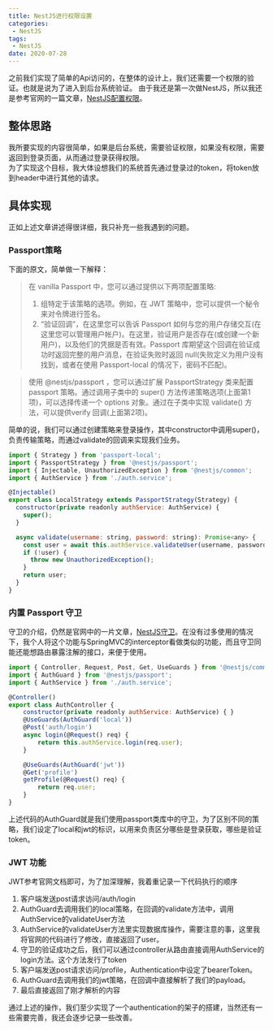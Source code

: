 ```yaml
---
title: NestJS进行权限设置
categories: 
 - NestJS
tags:
 - NestJS
date: 2020-07-28
---
```

之前我们实现了简单的Api访问的，在整体的设计上，我们还需要一个权限的验证。也就是说为了进入到后台系统验证。
由于我还是第一次做NestJS，所以我还是参考官网的一篇文章，[NestJS配置权限](https://docs.nestjs.cn/6/techniques?id=%e8%ae%a4%e8%af%81%ef%bc%88authentication%ef%bc%89)。

## 整体思路
我所要实现的内容很简单，如果是后台系统，需要验证权限，如果没有权限，需要返回到登录页面，从而通过登录获得权限。  
为了实现这个目标，我大体设想我们的系统首先通过登录过的token，将token放到header中进行其他的请求。

## 具体实现
正如上述文章讲述得很详细，我只补充一些我遇到的问题。
### Passport策略
下面的原文，简单做一下解释：  
>在 vanilla Passport 中，您可以通过提供以下两项配置策略:
>1. 组特定于该策略的选项。例如，在 JWT 策略中，您可以提供一个秘令来对令牌进行签名。
>2. “验证回调”，在这里您可以告诉 Passport 如何与您的用户存储交互(在这里您可以管理用户帐户)。在这里，验证用户是否存在(或创建一个新用户)，以及他们的凭据是否有效。Passport 库期望这个回调在验证成功时返回完整的用户消息，在验证失败时返回 null(失败定义为用户没有找到，或者在使用 Passport-local 的情况下，密码不匹配)。  

>使用 @nestjs/passport ，您可以通过扩展 PassportStrategy 类来配置 passport 策略。通过调用子类中的 super() 方法传递策略选项(上面第1项)，可以选择传递一个 options 对象。通过在子类中实现 validate() 方法，可以提供verify 回调(上面第2项)。  

简单的说，我们可以通过创建策略来登录操作，其中constructor中调用super()，负责传输策略，而通过validate的回调来实现我们业务。
```js
import { Strategy } from 'passport-local';
import { PassportStrategy } from '@nestjs/passport';
import { Injectable, UnauthorizedException } from '@nestjs/common';
import { AuthService } from './auth.service';

@Injectable()
export class LocalStrategy extends PassportStrategy(Strategy) {
  constructor(private readonly authService: AuthService) {
    super();
  }

  async validate(username: string, password: string): Promise<any> {
    const user = await this.authService.validateUser(username, password);
    if (!user) {
      throw new UnauthorizedException();
    }
    return user;
  }
}
```
### 内置 Passport 守卫
守卫的介绍，仍然是官网中的一片文章，[NestJS守卫](https://docs.nestjs.cn/6/guards)。在没有过多使用的情况下，我个人将这个功能与SpringMVC的interceptor看做类似的功能，而且守卫同能还能想路由暴露注解的接口，来便于使用。
```js
import { Controller, Request, Post, Get, UseGuards } from '@nestjs/common';
import { AuthGuard } from '@nestjs/passport';
import { AuthService } from './auth.service';

@Controller()
export class AuthController {
    constructor(private readonly authService: AuthService) { }
    @UseGuards(AuthGuard('local'))
    @Post('auth/login')
    async login(@Request() req) {
        return this.authService.login(req.user);
    }

    @UseGuards(AuthGuard('jwt'))
    @Get('profile')
    getProfile(@Request() req) {
        return req.user;
    }
}
```
上述代码的AuthGuard就是我们使用passport类库中的守卫，为了区别不同的策略，我们设定了local和jwt的标识，以用来负责区分哪些是登录获取，哪些是验证token。

### JWT 功能
JWT参考官网文档即可，为了加深理解，我着重记录一下代码执行的顺序
1. 客户端发送post请求访问/auth/login 
2. AuthGuard去调用我们的local策略，在回调的validate方法中，调用AuthService的validateUser方法
3. AuthService的validateUser方法里实现数据库操作，需要注意的事，这里我将官网的代码进行了修改，直接返回了user。
4. 守卫的验证成功之后，我们可以通过controller从路由直接调用AuthService的login方法。这个方法发行了token
5. 客户端发送post请求访问/profile，Authentication中设定了bearerToken。
6. AuthGuard去调用我们的jwt策略，在回调中直接解析了我们的payload。
7. 最后直接返回了刚才解析的内容

通过上述的操作，我们至少实现了一个authentication的架子的搭建，当然还有一些需要完善，我还会逐步记录一些改善。

 

